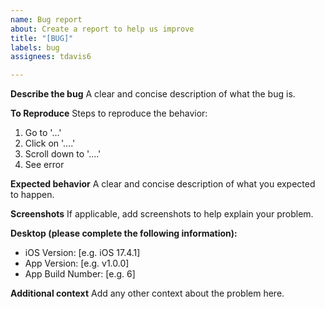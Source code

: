 ```yaml
---
name: Bug report
about: Create a report to help us improve
title: "[BUG]"
labels: bug
assignees: tdavis6

---
```


**Describe the bug**
A clear and concise description of what the bug is.

**To Reproduce**
Steps to reproduce the behavior:
1. Go to '...'
2. Click on '....'
3. Scroll down to '....'
4. See error

**Expected behavior**
A clear and concise description of what you expected to happen.

**Screenshots**
If applicable, add screenshots to help explain your problem.

**Desktop (please complete the following information):**
 - iOS Version: [e.g. iOS 17.4.1]
 - App Version: [e.g. v1.0.0]
 - App Build Number: [e.g. 6]

**Additional context**
Add any other context about the problem here.
